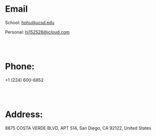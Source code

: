 

# Email

School:
[hohu@ucsd.edu](mailto:hohu@ucsd.edu)

Personal:
[hj152526@icloud.com](hj152526@icloud.com)

<br>
<br>

# Phone:
+1 (224) 600-6852

<br>
<br>

# Address:
8875 COSTA VERDE BLVD, APT 514, San Diego, CA 92122, United States

